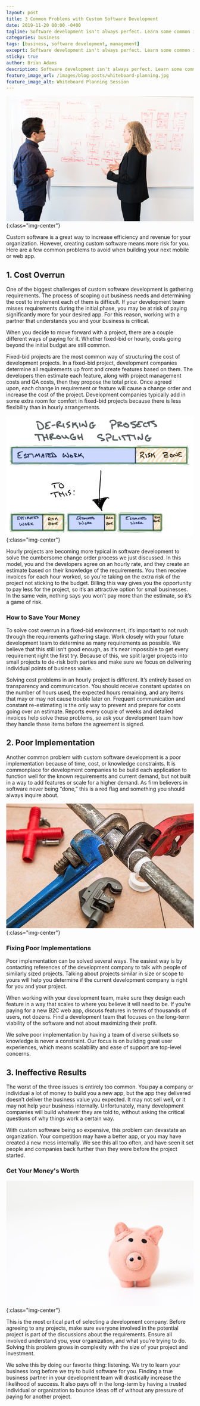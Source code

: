 ```yaml
---
layout: post
title: 3 Common Problems with Custom Software Development
date: 2019-11-20 00:00 -0400
tagline: Software development isn't always perfect. Learn some common issues and how to avoid them.
categories: business
tags: [business, software development, management]
exceprt: Software development isn't always perfect. Learn some common issues and how to avoid them.
sticky: true
author: Brian Adams
description: Software development isn't always perfect. Learn some common issues and how to avoid them.
feature_image_url: /images/blog-posts/whiteboard-planning.jpg
feature_image_alt: Whiteboard Planning Session
---
```


![](/images/blog-posts/whiteboard-planning.jpg){:class="img-center"}

Custom software is a great way to increase efficiency and revenue for your organization. However, creating custom software means more risk for you. Here are a few common problems to avoid when building your next mobile or web app.

## 1. Cost Overrun
One of the biggest challenges of custom software development is gathering requirements. The process of scoping out business needs and determining the cost to implement each of them is difficult. If your development team misses requirements during the initial phase, you may be at risk of paying significantly more for your desired app. For this reason, working with a partner that understands you and your business is critical.

When you decide to move forward with a project, there are a couple different ways of paying for it. Whether fixed-bid or hourly, costs going beyond the initial budget are still common.

Fixed-bid projects are the most common way of structuring the cost of development projects. In a fixed-bid project, development companies determine all requirements up front and create features based on them. The developers then estimate each feature, along with project management costs and QA costs, then they propose the total price. Once agreed upon, each change in requirement or feature will cause a change order and increase the cost of the project. Development companies typically add in some extra room for comfort in fixed-bid projects because there is less flexibility than in hourly arrangements.

![](/images/blog-posts/project-division.png){:class="img-center"}

Hourly projects are becoming more typical in software development to solve the cumbersome change order process we just discussed. In this model, you and the developers agree on an hourly rate, and they create an estimate based on their knowledge of the requirements. You then receive invoices for each hour worked, so you’re taking on the extra risk of the project not sticking to the budget. Billing this way gives you the opportunity to pay less for the project, so it’s an attractive option for small businesses. In the same vein, nothing says you won’t pay more than the estimate, so it’s a game of risk.

### How to Save Your Money
To solve cost overrun in a fixed-bid environment, it’s important to not rush through the requirements gathering stage. Work closely with your future development team to determine as many requirements as possible. We believe that this still isn’t good enough, as it’s near impossible to get every requirement right the first try. Because of this, we split larger projects into small projects to de-risk both parties and make sure we focus on delivering individual points of business value. 

Solving cost problems in an hourly project is different. It’s entirely based on transparency and communication. You should receive constant updates on the number of hours used, the expected hours remaining, and any items that may or may not cause trouble later on. Frequent communication and constant re-estimating is the only way to prevent and prepare for costs going over an estimate. Reports every couple of weeks and detailed invoices help solve these problems, so ask your development team how they handle these items before the agreement is signed.

## 2. Poor Implementation
Another common problem with custom software development is a poor implementation because of time, cost, or knowledge constraints. It is commonplace for development companies to be build each application to function well for the known requirements and current demand, but not built in a way to add features or scale for a higher demand. As firm believers in software never being “done,” this is a red flag and something you should always inquire about.

![](/images/blog-posts/plumbing.jpg){:class="img-center"}

### Fixing Poor Implementations
Poor implementation can be solved several ways. The easiest way is by contacting references of the development company to talk with people of similarly sized projects. Talking about projects similar in size or scope to yours will help you determine if the current development company is right for you and your project. 

When working with your development team, make sure they design each feature in a way that scales to where you believe it will need to be. If you’re paying for a new B2C web app, discuss features in terms of thousands of users, not dozens. Find a development team that focuses on the long-term viability of the software and not about maximizing their profit. 

We solve poor implementation by having a team of diverse skillsets so knowledge is never a constraint. Our focus is on building great user experiences, which means scalability and ease of support are top-level concerns. 

## 3. Ineffective Results
The worst of the three issues is entirely too common. You pay a company or individual a lot of money to build you a new app, but the app they delivered doesn’t deliver the business value you expected. It may not sell well, or it may not help your business internally. Unfortunately, many development companies will build whatever they are told to, without asking the critical questions of why things work a certain way. 

With custom software being so expensive, this problem can devastate an organization. Your competition may have a better app, or you may have created a new mess internally. We see this all too often, and have seen it set people and companies back further than they were before the project started.

### Get Your Money's Worth
![](/images/blog-posts/piggy-bank.jpg){:class="img-center"}

This is the most critical part of selecting a development company. Before agreeing to any projects, make sure everyone involved in the potential project is part of the discussions about the requirements. Ensure all involved understand you, your organization, and what you’re trying to do. Solving this problem grows in complexity with the size of your project and investment.

We solve this by doing our favorite thing: listening. We try to learn your business long before we try to build software for you. Finding a true business partner in your development team will drastically increase the likelihood of success. It also pays off in the long-term by having a trusted individual or organization to bounce ideas off of without any pressure of paying for another project. 
